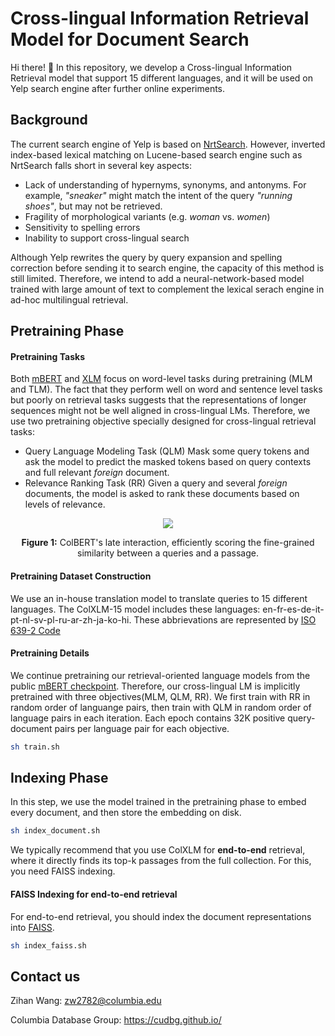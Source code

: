 # Cross-lingual Information Retrieval Model for Document Search

Hi there! 👋 In this repository, we develop a Cross-lingual Information Retrieval model that support 15 different languages, and it will be used on Yelp search engine after further online experiments. 

## Background
The current search engine of Yelp is based on [NrtSearch](https://engineeringblog.yelp.com/2021/09/nrtsearch-yelps-fast-scalable-and-cost-effective-search-engine.html). However, inverted index-based lexical matching on Lucene-based search engine such as NrtSearch falls short in several key aspects: 
- Lack of understanding of hypernyms, synonyms, and antonyms. For example, *"sneaker"* might match the intent of the query *"running shoes"*, but may not be retrieved.
- Fragility of morphological variants (e.g. *woman* vs. *women*)
- Sensitivity to spelling errors
- Inability to support cross-lingual search

Although Yelp rewrites the query by query expansion and spelling correction before sending it to search engine, the capacity of this method is still limited. Therefore, we intend to add a neural-network-based model trained with large amount of text to complement the lexical serach engine in ad-hoc multilingual retrieval.

## Pretraining Phase

#### Pretraining Tasks
Both [mBERT](https://arxiv.org/pdf/1810.04805.pdf) and [XLM](https://arxiv.org/pdf/1901.07291.pdf) focus on word-level tasks during pretraining (MLM and TLM). The fact that they perform well on word and sentence level tasks but poorly on retrieval tasks suggests that the representations of longer sequences might not be well aligned in cross-lingual LMs. Therefore, we use two pretraining objective specially designed for cross-lingual retrieval tasks:

- Query Language Modeling Task (QLM)
Mask some query tokens and ask the model to predict the masked tokens based on query contexts and full relevant *foreign* document.
- Relevance Ranking Task (RR)
Given a query and several *foreign* documents, the model is asked to rank these documents based on levels of relevance. 

<p align="center">
  <img align="center" src="docs/images/ColBERT-Framework-MaxSim-W370px.png" />
</p>
<p align="center">
  <b>Figure 1:</b> ColBERT's late interaction, efficiently scoring the fine-grained similarity between a queries and a passage.
</p>


#### Pretraining Dataset Construction
We use an in-house translation model to translate queries to 15 different languages. 
The ColXLM-15 model includes these languages: en-fr-es-de-it-pt-nl-sv-pl-ru-ar-zh-ja-ko-hi. These abbrievations are represented by [ISO 639-2 Code](https://www.loc.gov/standards/iso639-2/php/code_list.php)

#### Pretraining Details
We continue pretraining our retrieval-oriented language models from the public [mBERT checkpoint](https://huggingface.co/bert-base-multilingual-uncased). Therefore, our cross-lingual LM is implicitly pretrained with three objectives(MLM, QLM, RR). We first train with RR in random order of languange pairs, then train with QLM in random order of language pairs in each iteration. Each epoch contains 32K positive query-document pairs per language pair for each objective. 

```sh
sh train.sh
```

## Indexing Phase
In this step, we use the model trained in the pretraining phase to embed every document, and then store the embedding on disk. 

```sh
sh index_document.sh
```

We typically recommend that you use ColXLM for **end-to-end** retrieval, where it directly finds its top-k passages from the full collection. For this, you need FAISS indexing.

#### FAISS Indexing for end-to-end retrieval

For end-to-end retrieval, you should index the document representations into [FAISS](https://github.com/facebookresearch/faiss).

```sh 
sh index_faiss.sh
```

## Contact us
Zihan Wang: zw2782@columbia.edu

Columbia Database Group: https://cudbg.github.io/
